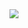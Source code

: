 <img src="https://capsule-render.vercel.app/api?type=waving&color=auto&height=200&section=header&text=joonwoong's github&fontSize=90" />

